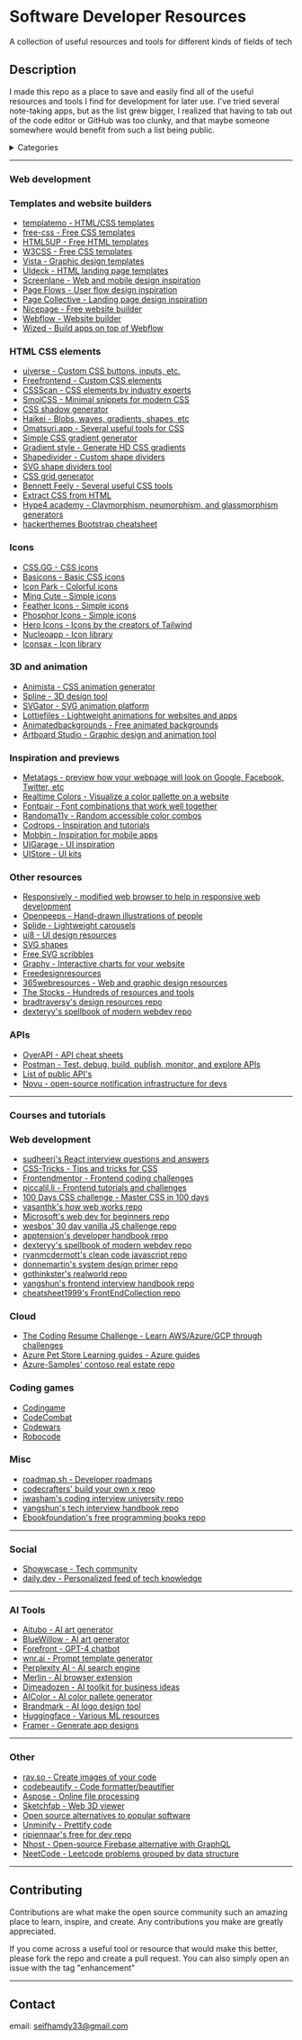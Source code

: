 # Software Developer Resources

A collection of useful resources and tools for different kinds of fields of tech

## Description

I made this repo as a place to save and easily find all of the useful resources and tools I find for development for later use. I've tried several note-taking apps, but as the list grew bigger, I realized that having to tab out of the code editor or GitHub was too clunky, and that maybe someone somewhere would benefit from such a list being public.

<details>
  <summary>Categories</summary>
  <ol>
    <li>
      <a href="#web-development">Web development</a>
      <ul>
        <li><a href="#templates-and-website-builders">Templates and website builders</a></li>
      </ul>
      <ul>
        <li><a href="#html-css-elements">HTML CSS elements and design resources</a></li>
      </ul>
      <ul>
        <li><a href="#icons">Icons</a></li>
      </ul>
      <ul>
        <li><a href="#3d-and-animation">3d and animation</a></li>
      </ul>
      <ul>
        <li><a href="#other-resources">Other resources</a></li>
      </ul>
      <ul>
        <li><a href="#apis">APIs</a></li>
      </ul>
    </li>
    <li>
      <a href="#courses-and-tutorials">Courses and tutorials</a>
      <ul>
        <li><a href="#web-development">Web development</a></li>
        <li><a href="#coding-games">Coding games</a></li>
        <li><a href="#misc">Misc</a></li>
      </ul>
    </li>
    <li><a href="#social">Social</a></li>
    <li><a href="#ai-tools">AI Tools</a></li>
    <li><a href="#other">Other</a></li>
    <li><a href="#contributing">Contributing</a></li>
    <li><a href="#contact">Contact</a></li>
  </ol>
</details>

---

### Web development

### Templates and website builders

* [templatemo - HTML/CSS templates](https://templatemo.com/)
* [free-css - Free CSS templates](https://www.free-css.com/)
* [HTML5UP - Free HTML templates](https://html5up.net/)
* [W3CSS - Free CSS templates](https://www.w3schools.com/w3css/w3css_templates.asp)
* [Vista - Graphic design templates](https://create.vista.com/)
* [UIdeck - HTML landing page templates](https://uideck.com/)
* [Screenlane - Web and mobile design inspiration](https://screenlane.com/)
* [Page Flows - User flow design inspiration](https://pageflows.com/)
* [Page Collective - Landing page design inspiration](https://pagecollective.com/)
* [Nicepage - Free website builder](https://nicepage.com/)
* [Webflow - Website builder](https://webflow.com/)
* [Wized - Build apps on top of Webflow](https://www.wized.com/)

### HTML CSS elements
* [uiverse - Custom CSS buttons, inputs, etc.](https://uiverse.io/)
* [Freefrontend - Custom CSS elements](https://freefrontend.com/)
* [CSSScan - CSS elements by industry experts](https://getcssscan.com/)
* [SmolCSS - Minimal snippets for modern CSS](https://smolcss.dev/)
* [CSS shadow generator](https://neumorphism.io/)
* [Haikei - Blobs, waves, gradients, shapes, etc](https://app.haikei.app/)
* [Omatsuri.app - Several useful tools for CSS](https://omatsuri.app/)
* [Simple CSS gradient generator](https://cssgradient.io/)
* [Gradient.style - Generate HD CSS gradients](https://gradient.style/)
* [Shapedivider - Custom shape dividers](https://www.shapedivider.app/)
* [SVG shape dividers tool](https://shapedividers.com/)
* [CSS grid generator](https://cssgrid-generator.netlify.app/)
* [Bennett Feely - Several useful CSS tools](https://bennettfeely.com/)
* [Extract CSS from HTML](http://extractcss.com/)
* [Hype4 academy - Claymorphism, neumorphism, and glassmorphism generators](https://hype4.academy/tools)
* [hackerthemes Bootstrap cheatsheet](https://hackerthemes.com/bootstrap-cheatsheet/)

### Icons
* [CSS.GG - CSS icons](https://css.gg/)
* [Basicons - Basic CSS icons](https://basicons.xyz/)
* [Icon Park - Colorful icons](https://iconpark.oceanengine.com/home)
* [Ming Cute - Simple icons](https://www.mingcute.com/)
* [Feather Icons - Simple icons](https://feathericons.com/)
* [Phosphor Icons - Simple icons](https://phosphoricons.com/)
* [Hero Icons - Icons by the creators of Tailwind](https://heroicons.com/)
* [Nucleoapp - Icon library](https://hackerthemes.com/bootstrap-cheatsheet/)
* [Iconsax - Icon library](https://iconsax.io/)

### 3D and animation
* [Animista - CSS animation generator](https://animista.net/)
* [Spline - 3D design tool](https://spline.design/)
* [SVGator - SVG animation platform](https://www.svgator.com/)
* [Lottiefiles - Lightweight animations for websites and apps](https://lottiefiles.com/)
* [Animatedbackgrounds - Free animated backgrounds](https://animatedbackgrounds.me/)
* [Artboard Studio - Graphic design and animation tool](https://artboard.studio/)

### Inspiration and previews
* [Metatags - preview how your webpage will look on Google, Facebook, Twitter, etc](metatags.io)
* [Realtime Colors - Visualize a color pallette on a website](https://realtimecolors.com/)
* [Fontpair - Font combinations that work well together](https://www.fontpair.co/)
* [Randoma11y - Random accessible color combos](https://randoma11y.com/)
* [Codrops - Inspiration and tutorials](https://tympanus.net/codrops/)
* [Mobbin - Inspiration for mobile apps](https://mobbin.com/)
* [UIGarage - UI inspiration](https://uigarage.net/)
* [UIStore - UI kits](https://www.uistore.design/)

### Other resources

* [Responsively - modified web browser to help in responsive web development](https://responsively.app/)
* [Openpeeps - Hand-drawn illustrations of people](https://openpeeps.com/)
* [Splide - Lightweight carousels](https://splidejs.com/)
* [ui8 - UI design resources](https://ui8.net/)
* [SVG shapes](https://shapes.framer.website/)
* [Free SVG scribbles](https://illustrations.run/)
* [Graphy - Interactive charts for your website](https://graphy.app/)
* [Freedesignresources](https://freedesignresources.net/)
* [365webresources - Web and graphic design resources](https://365webresources.com/)
* [The Stocks - Hundreds of resources and tools](https://thestocks.im/)
* [bradtraversy's design resources repo](https://github.com/bradtraversy/design-resources-for-developers)
* [dexteryy's spellbook of modern webdev repo](https://github.com/dexteryy/spellbook-of-modern-webdev)

### APIs

* [OverAPI - API cheat sheets](https://overapi.com/)
* [Postman - Test, debug, build, publish, monitor, and explore APIs](https://www.postman.com/)
* [List of public API's](https://github.com/public-apis/public-apis)
* [Novu - open-source notification infrastructure for devs](https://github.com/novuhq/novu)

---

### Courses and tutorials


### Web development

* [sudheerj's React interview questions and answers](https://github.com/sudheerj/reactjs-interview-questions)
* [CSS-Tricks - Tips and tricks for CSS](https://css-tricks.com/)
* [Frontendmentor - Frontend coding challenges](https://www.frontendmentor.io/)
* [piccalil.li - Frontend tutorials and challenges](https://piccalil.li/category/front-end-challenges-club/)
* [100 Days CSS challenge - Master CSS in 100 days](https://100dayscss.com/)
* [vasanthk's how web works repo](https://github.com/vasanthk/how-web-works)
* [Microsoft's web dev for beginners repo](https://github.com/microsoft/Web-Dev-For-Beginners)
* [wesbos' 30 day vanilla JS challenge repo](https://github.com/wesbos/JavaScript30)
* [apptension's developer handbook repo](https://github.com/apptension/developer-handbook)
* [dexteryy's spellbook of modern webdev repo](https://github.com/dexteryy/spellbook-of-modern-webdev)
* [ryanmcdermott's clean code javascript repo](https://github.com/ryanmcdermott/clean-code-javascript)
* [donnemartin's system design primer repo](https://github.com/donnemartin/system-design-primer)
* [gothinkster's realworld repo](https://github.com/gothinkster/realworld)
* [yangshun's frontend interview handbook repo](https://github.com/yangshun/front-end-interview-handbook)
* [cheatsheet1999's FrontEndCollection repo](https://github.com/cheatsheet1999/FrontEndCollection)

### Cloud

* [The Coding Resume Challenge - Learn AWS/Azure/GCP through challenges](https://cloudresumechallenge.dev/)
* [Azure Pet Store Learning guides - Azure guides](https://chtrembl.github.io/azure-cloud/petstore/)
* [Azure-Samples' contoso real estate repo](https://github.com/Azure-Samples/contoso-real-estate)
  
### Coding games

* [Codingame](https://www.codingame.com/start)
* [CodeCombat](https://codecombat.com/)
* [Codewars](https://www.codewars.com/)
* [Robocode](https://robocode.sourceforge.io/)

### Misc

* [roadmap.sh - Developer roadmaps](https://roadmap.sh/)
* [codecrafters' build your own x repo](https://github.com/codecrafters-io/build-your-own-x)
* [jwasham's coding interview university repo](https://github.com/jwasham/coding-interview-university)
* [yangshun's tech interview handbook repo](https://github.com/yangshun/front-end-interview-handbook)
* [Ebookfoundation's free programming books repo](https://github.com/EbookFoundation/free-programming-books)

---

### Social

* [Showwcase - Tech community](https://www.showwcase.com/)
* [daily.dev - Personalized feed of tech knowledge](https://daily.dev/)

---

### AI Tools

* [Aitubo - AI art generator](https://creator.aitubo.ai/)
* [BlueWillow - AI art generator](https://www.bluewillow.ai/)
* [Forefront - GPT-4 chatbot](https://www.forefront.ai/)
* [wnr.ai - Prompt template generator](https://wnr.ai/)
* [Perplexity AI - AI search engine](https://www.perplexity.ai/)
* [Merlin - AI browser extension](https://merlin.foyer.work/)
* [Dimeadozen - AI toolkit for business ideas](https://www.dimeadozen.ai/)
* [AIColor - AI color pallete generator](https://aicolors.co/)
* [Brandmark - AI logo design tool](https://brandmark.io/)
* [Huggingface - Various ML resources](https://huggingface.co/)
* [Framer - Generate app designs](https://www.framer.com/)

---

### Other

* [ray.so - Create images of your code](https://ray.so/)
* [codebeautify - Code formatter/beautifier](https://codebeautify.org/)
* [Aspose - Online file processing](https://www.aspose.app/)
* [Sketchfab - Web 3D viewer](https://sketchfab.com/)
* [Open source alternatives to popular software](https://www.opensourcealternative.to/)
* [Unminify - Prettify code](https://unminify.com/)
* [ripiennaar's free for dev repo](https://github.com/ripienaar/free-for-dev)
* [Nhost - Open-source Firebase alternative with GraphQL](https://nhost.io/)
* [NeetCode - Leetcode problems grouped by data structure](https://neetcode.io/)

---

## Contributing

Contributions are what make the open source community such an amazing place to learn, inspire, and create. Any contributions you make are greatly appreciated.

If you come across a useful tool or resource that would make this better, please fork the repo and create a pull request. You can also simply open an issue with the tag "enhancement"

---

## Contact
email: seifhamdy33@gmail.com
